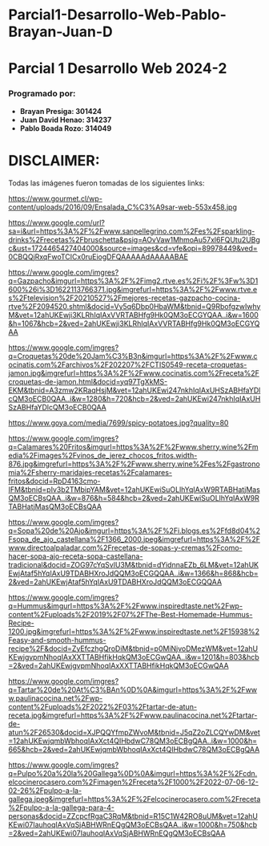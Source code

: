 # Parcial1-Desarrollo-Web-Pablo-Brayan-Juan-D

# Parcial 1 Desarrollo Web 2024-2

### Programado por:
- **Brayan Presiga: 301424**
- **Juan David Henao: 314237**
- **Pablo Boada Rozo: 314049**

# DISCLAIMER:
Todas las imágenes fueron tomadas de los siguientes links: 

https://www.gourmet.cl/wp-content/uploads/2016/09/Ensalada_C%C3%A9sar-web-553x458.jpg

https://www.google.com/url?sa=i&url=https%3A%2F%2Fwww.sanpellegrino.com%2Fes%2Fsparkling-drinks%2Frecetas%2Fbruschetta&psig=AOvVaw1MhmoAu57xl6FQUtu2UBgc&ust=1724465427404000&source=images&cd=vfe&opi=89978449&ved=0CBQQjRxqFwoTCICx0ruEiogDFQAAAAAdAAAAABAE

https://www.google.com/imgres?q=Gazpacho&imgurl=https%3A%2F%2Fimg2.rtve.es%2Fi%2F%3Fw%3D1600%26i%3D1622113766371.jpg&imgrefurl=https%3A%2F%2Fwww.rtve.es%2Ftelevision%2F20210527%2Fmejores-recetas-gazpacho-cocina-rtve%2F2094520.shtml&docid=Vy5q6Dbp0HbaWM&tbnid=Q9RbofgzwIwhyM&vet=12ahUKEwji3KLRhIqIAxVVRTABHfg9Hk0QM3oECGYQAA..i&w=1600&h=1067&hcb=2&ved=2ahUKEwji3KLRhIqIAxVVRTABHfg9Hk0QM3oECGYQAA

https://www.google.com/imgres?q=Croquetas%20de%20Jam%C3%B3n&imgurl=https%3A%2F%2Fwww.cocinatis.com%2Farchivos%2F202207%2FCTIS0549-receta-croquetas-jamon.jpg&imgrefurl=https%3A%2F%2Fwww.cocinatis.com%2Freceta%2Fcroquetas-de-jamon.html&docid=yq97TgXkMS-EKM&tbnid=A3zmw2KRaqHsjM&vet=12ahUKEwi247nkhIqIAxUHSzABHfaYDlcQM3oECB0QAA..i&w=1280&h=720&hcb=2&ved=2ahUKEwi247nkhIqIAxUHSzABHfaYDlcQM3oECB0QAA

https://www.goya.com/media/7699/spicy-potatoes.jpg?quality=80

https://www.google.com/imgres?q=Calamares%20Fritos&imgurl=https%3A%2F%2Fwww.sherry.wine%2Fmedia%2Fimages%2Fvinos_de_jerez_chocos_fritos.width-876.jpg&imgrefurl=https%3A%2F%2Fwww.sherry.wine%2Fes%2Fgastronomia%2Fsherry-maridajes-recetas%2Fcalamares-fritos&docid=RpD4163cmo-IFM&tbnid=pIv3b2TMbipYAM&vet=12ahUKEwiSuOLlhYqIAxW9RTABHatjMasQM3oECBsQAA..i&w=876&h=584&hcb=2&ved=2ahUKEwiSuOLlhYqIAxW9RTABHatjMasQM3oECBsQAA

https://www.google.com/imgres?q=Sopa%20de%20Ajo&imgurl=https%3A%2F%2Fi.blogs.es%2Ffd8d04%2Fsopa_de_ajo_castellana%2F1366_2000.jpeg&imgrefurl=https%3A%2F%2Fwww.directoalpaladar.com%2Frecetas-de-sopas-y-cremas%2Fcomo-hacer-sopa-ajo-receta-sopa-castellana-tradicional&docid=ZOG97cYqSvlU3M&tbnid=dYidnnaEZb_6LM&vet=12ahUKEwjAtaf5hYqIAxU9TDABHXroJdQQM3oECGQQAA..i&w=1366&h=868&hcb=2&ved=2ahUKEwjAtaf5hYqIAxU9TDABHXroJdQQM3oECGQQAA

https://www.google.com/imgres?q=Hummus&imgurl=https%3A%2F%2Fwww.inspiredtaste.net%2Fwp-content%2Fuploads%2F2019%2F07%2FThe-Best-Homemade-Hummus-Recipe-1200.jpg&imgrefurl=https%3A%2F%2Fwww.inspiredtaste.net%2F15938%2Feasy-and-smooth-hummus-recipe%2F&docid=ZyEfczhgQroDiM&tbnid=p0MiNjvoDMezWM&vet=12ahUKEwjgvpmNhoqIAxXXTTABHfikHqkQM3oECGwQAA..i&w=1201&h=803&hcb=2&ved=2ahUKEwjgvpmNhoqIAxXXTTABHfikHqkQM3oECGwQAA

https://www.google.com/imgres?q=Tartar%20de%20At%C3%BAn%0D%0A&imgurl=https%3A%2F%2Fwww.paulinacocina.net%2Fwp-content%2Fuploads%2F2022%2F03%2Ftartar-de-atun-receta.jpg&imgrefurl=https%3A%2F%2Fwww.paulinacocina.net%2Ftartar-de-atun%2F26530&docid=XJPQQYfmpZWvoM&tbnid=J5qZ2oZLCQYwDM&vet=12ahUKEwjqmbWbhoqIAxXct4QIHbdwC78QM3oECBgQAA..i&w=1000&h=665&hcb=2&ved=2ahUKEwjqmbWbhoqIAxXct4QIHbdwC78QM3oECBgQAA

https://www.google.com/imgres?q=Pulpo%20a%20la%20Gallega%0D%0A&imgurl=https%3A%2F%2Fcdn.elcocinerocasero.com%2Fimagen%2Freceta%2F1000%2F2022-07-06-12-02-26%2Fpulpo-a-la-gallega.jpeg&imgrefurl=https%3A%2F%2Felcocinerocasero.com%2Freceta%2Fpulpo-a-la-gallega-para-4-personas&docid=ZZcpcfRgaC3RqM&tbnid=R15C1W42RO8uUM&vet=12ahUKEwi07IauhoqIAxVqSjABHWRnEQgQM3oECBsQAA..i&w=1000&h=750&hcb=2&ved=2ahUKEwi07IauhoqIAxVqSjABHWRnEQgQM3oECBsQAA

